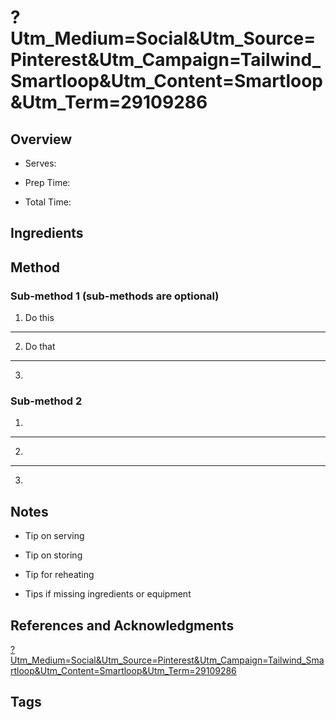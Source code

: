 # ?Utm_Medium=Social&Utm_Source=Pinterest&Utm_Campaign=Tailwind_Smartloop&Utm_Content=Smartloop&Utm_Term=29109286

## Overview

- Serves:

- Prep Time:

- Total Time:

## Ingredients



## Method

### Sub-method 1 (sub-methods are optional)

1. Do this
---
2. Do that
---
3.

### Sub-method 2

1.
---
2.
---
3.

## Notes

- Tip on serving

- Tip on storing

- Tip for reheating

- Tips if missing ingredients or equipment

## References and Acknowledgments

[?Utm_Medium=Social&Utm_Source=Pinterest&Utm_Campaign=Tailwind_Smartloop&Utm_Content=Smartloop&Utm_Term=29109286](https://alexandracooks.com/2019/02/27/curried-lentils-with-kale-and-coconut-milk/?utm_medium=social&utm_source=pinterest&utm_campaign=tailwind_smartloop&utm_content=smartloop&utm_term=29109286)

## Tags


